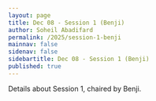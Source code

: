 ```yaml
---
layout: page
title: Dec 08 - Session 1 (Benji)
author: Soheil Abadifard
permalink: /2025/session-1-benji
mainnav: false
sidenav: false
sidebartitle: Dec 08 - Session 1 (Benji)
published: true
---
```


Details about Session 1, chaired by Benji.

